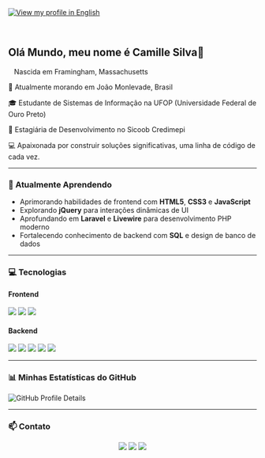 <a href="README.md">
  <img align="center" src="https://img.shields.io/badge/View%20my%20profile%20in%20English-007ACC?style=flat-square&logo=United-States&logoColor=white" alt="View my profile in English" />
</a>

&nbsp; 
&nbsp;
&nbsp; 
<h2>Olá Mundo, meu nome é Camille Silva👋</h2>
<p> &nbsp; &nbsp;Nascida em Framingham, Massachusetts &nbsp;</p>
<p>📍 Atualmente morando em João Monlevade, Brasil &nbsp;</p>
<p>🎓 Estudante de Sistemas de Informação na UFOP (Universidade Federal de Ouro Preto) </p> 
<p>💼 Estagiária de Desenvolvimento no Sicoob Credimepi &nbsp;</p>

<p>💻 Apaixonada por construir soluções significativas, uma linha de código de cada vez. &nbsp;</p>

---

### 🎯 Atualmente Aprendendo
- Aprimorando habilidades de frontend com **HTML5**, **CSS3** e **JavaScript**
- Explorando **jQuery** para interações dinâmicas de UI
- Aprofundando em **Laravel** e **Livewire** para desenvolvimento PHP moderno
- Fortalecendo conhecimento de backend com **SQL** e design de banco de dados

</div>

---

### 💻 Tecnologias

#### Frontend
<img src="https://img.shields.io/badge/HTML5-E34F26?style=for-the-badge&logo=html5&logoColor=white"> <img src="https://img.shields.io/badge/CSS3-1572B6?style=for-the-badge&logo=css3&logoColor=white"> <img src="https://img.shields.io/badge/JavaScript-F7DF1E?style=for-the-badge&logo=javascript&logoColor=black">

#### Backend
<img src="https://img.shields.io/badge/Livewire-4B5563?style=for-the-badge&logo=livewire&logoColor=white"> <img src="https://img.shields.io/badge/PHP-777BB4?style=for-the-badge&logo=php&logoColor=white"> <img src="https://img.shields.io/badge/Java-ED8B00?style=for-the-badge&logo=openjdk&logoColor=white"> <img src="https://img.shields.io/badge/MySQL-4479A1?style=for-the-badge&logo=mysql&logoColor=white"> <img src="https://img.shields.io/badge/Laravel-FF2D20?style=for-the-badge&logo=laravel&logoColor=white">


---

### 📊 Minhas Estatísticas do GitHub

![GitHub Profile Details](https://github-profile-summary-cards.vercel.app/api/cards/profile-details?username=CamillejSOn&theme=solarized_dark)

---

### 📫 Contato

<p align="center">
  <a href="https://www.linkedin.com/in/camille-oliveira-2b3b052ab/"><img src="https://img.shields.io/badge/LinkedIn-0077B5?style=for-the-badge&logo=linkedin&logoColor=white"></a>
  <a href="mailto:cmille2004@gmail.com"><img src="https://img.shields.io/badge/Gmail-D14836?style=for-the-badge&logo=gmail&logoColor=white"></a>
  <a href="https://www.instagram.com/camis.silva0/" target="_blank"><img src="https://img.shields.io/badge/Instagram-E4405F?style=for-the-badge&logo=instagram&logoColor=white" target="_blank"></a>
</p>



